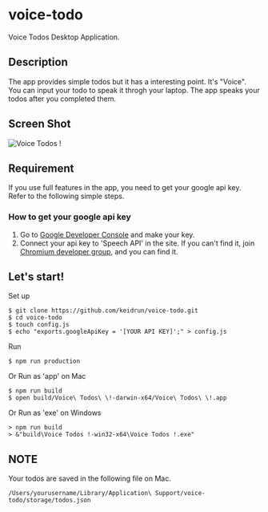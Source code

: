 # voice-todo
Voice Todos Desktop Application.

## Description
The app provides simple todos but it has a interesting point. It's "Voice".
You can input your todo to speak it throgh your laptop.
The app speaks your todos after you completed them.

## Screen Shot
![Voice Todos !](https://user-images.githubusercontent.com/12680679/30033840-5e802db2-91d0-11e7-8a43-2040321c00f2.png "Voice Todos !")

## Requirement
If you use full features in the app, you need to get your google api key. Refer to the following simple steps.

### How to get your google api key
1. Go to [Google Developer Console](https://console.developers.google.com/) and make your key.
1. Connect your api key to 'Speech API' in the site. If you can't find it, join [Chromium developer group](https://groups.google.com/a/chromium.org/forum/?fromgroups#!forum/chromium-dev), and you can find it.

## Let's start!
Set up
```
$ git clone https://github.com/keidrun/voice-todo.git
$ cd voice-todo
$ touch config.js
$ echo "exports.googleApiKey = '[YOUR API KEY]';" > config.js
```
Run
```
$ npm run production
```
Or Run as 'app' on Mac
```
$ npm run build
$ open build/Voice\ Todos\ \!-darwin-x64/Voice\ Todos\ \!.app
```
Or Run as 'exe' on Windows
```
> npm run build
> &"build\Voice Todos !-win32-x64\Voice Todos !.exe"
```

## NOTE
Your todos are saved in the following file on Mac.
```
/Users/yourusername/Library/Application\ Support/voice-todo/storage/todos.json
```
